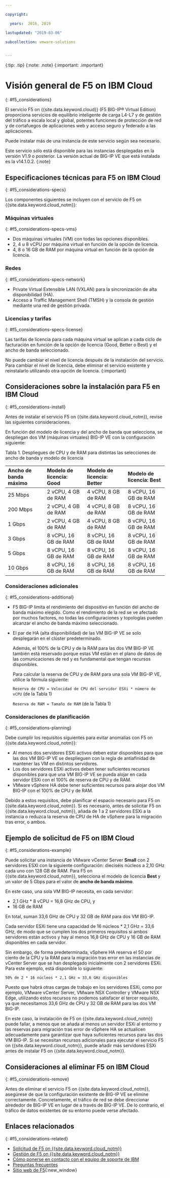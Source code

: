 ```yaml
---

copyright:

  years:  2016, 2019

lastupdated: "2019-03-06"

subcollection: vmware-solutions


---
```


{:tip: .tip}
{:note: .note}
{:important: .important}

# Visión general de F5 on IBM Cloud
{: #f5_considerations}

El servicio F5 on {{site.data.keyword.cloud}} (F5 BIG-IP® Virtual Edition) proporciona servicios de equilibrio inteligente de carga L4-L7 y de gestión del tráfico a escala local y global, potentes funciones de protección de red y de cortafuegos de aplicaciones web y acceso seguro y federado a las aplicaciones.

Puede instalar más de una instancia de este servicio según sea necesario.

Este servicio sólo está disponible para las instancias desplegadas en la versión V1.9 o posterior. La versión actual de BIG-IP VE que está instalada es la v14.1.0.2.
{:note}

## Especificaciones técnicas para F5 on IBM Cloud
{: #f5_considerations-specs}

Los componentes siguientes se incluyen con el servicio de F5 on {{site.data.keyword.cloud_notm}}:

### Máquinas virtuales
{: #f5_considerations-specs-vms}

* Dos máquinas virtuales (VM) con todas las opciones disponibles.
* 2, 4 u 8 vCPU por máquina virtual en función de la opción de licencia.
* 4, 8 o 16 GB de RAM por máquina virtual en función de la opción de licencia.

### Redes
{: #f5_considerations-specs-network}

* Private Virtual Extensible LAN (VXLAN) para la sincronización de alta disponibilidad (HA).
* Acceso a Traffic Management Shell (TMSH) y la consola de gestión mediante una red de gestión privada.

### Licencias y tarifas
{: #f5_considerations-specs-license}

Las tarifas de licencia para cada máquina virtual se aplican a cada ciclo de facturación en función de la opción de licencia (Good, Better o Best) y el ancho de banda seleccionado.

No puede cambiar el nivel de licencia después de la instalación del servicio. Para cambiar el nivel de licencia, debe eliminar el servicio existente y reinstalarlo utilizando otra opción de licencia.
{:important}

## Consideraciones sobre la instalación para F5 en IBM Cloud
{: #f5_considerations-install}

Antes de instalar el servicio F5 on {{site.data.keyword.cloud_notm}}, revise las siguientes consideraciones.

En función del modelo de licencia y del ancho de banda que selecciona, se despliegan dos VM (máquinas virtuales) BIG-IP VE con la configuración siguiente:

Tabla 1. Despliegues de CPU y de RAM para distintas las selecciones de ancho de banda y modelo de licencia

| Ancho de banda máximo | Modelo de licencia: Good | Modelo de licencia: Better | Modelo de licencia: Best |
|:------------------|:--------------------|:----------------------|:--------------------|
| 25 Mbps           | 2 vCPU, 4 GB de RAM    | 4 vCPU, 8 GB de RAM      | 8 vCPU, 16 GB de RAM   |
| 200 Mbps          | 2 vCPU, 4 GB de RAM    | 4 vCPU, 8 GB de RAM      | 8 vCPU, 16 GB de RAM   |
| 1 Gbps            | 2 vCPU, 4 GB de RAM    | 4 vCPU, 8 GB de RAM      | 8 vCPU, 16 GB de RAM   |
| 3 Gbps            | 8 vCPU, 16 GB de RAM   | 8 vCPU, 16 GB de RAM     | 8 vCPU, 16 GB de RAM   |
| 5 Gbps            | 8 vCPU, 16 GB de RAM   | 8 vCPU, 16 GB de RAM     | 8 vCPU, 16 GB de RAM   |
| 10 Gbps           | 8 vCPU, 16 GB de RAM   | 8 vCPU, 16 GB de RAM     | 8 vCPU, 16 GB de RAM   |

### Consideraciones adicionales
{: #f5_considerations-additional}

* F5 BIG-IP limita el rendimiento del dispositivo en función del ancho de banda máximo elegido. Como el rendimiento de la red se ve afectado por muchos factores, no todas las configuraciones y topologías pueden alcanzar el ancho de banda máximo seleccionado.
* El par de HA (alta disponibilidad) de las VM BIG-IP VE se solo desplegarán en el clúster predeterminado.

  Además, el 100% de la CPU y de la RAM para las dos VM BIG-IP VE también está reservado porque estas VM están en el plano de datos de las comunicaciones de red y es fundamental que tengan recursos disponibles.

  Para calcular la reserva de CPU y de RAM para una sola VM BIG-IP VE, utilice la fórmula siguiente:

  `Reserva de CPU = Velocidad de CPU del servidor ESXi * número de vCPU` (de la Tabla 1)

  `Reserva de RAM = Tamaño de RAM` (de la Tabla 1)

### Consideraciones de planificación
{: #f5_considerations-planning}

Debe cumplir los requisitos siguientes para evitar anomalías con F5 on {{site.data.keyword.cloud_notm}}:
* Al menos dos servidores ESXi activos deben estar disponibles para que las dos VM BIG-IP VE se desplieguen con la regla de antiafinidad de mantener las VM en distintos servidores.
* Los dos servidores ESXi activos deben tener suficientes recursos disponibles para que una VM BIG-IP VE se pueda alojar en cada servidor ESXi con el 100% de reserva de CPU y de RAM.
* VMware vSphere HA debe tener suficientes recursos para alojar dos VM BIG-IP con el 100% de CPU y de RAM.

Debido a estos requisitos, debe planificar el espacio necesario para F5 on {{site.data.keyword.cloud_notm}}. Si es necesario, antes de solicitar F5 on {{site.data.keyword.cloud_notm}}, añada de 1 a 2 servidores ESXi a la instancia o reduzca la reserva de CPU de HA de vSphere para la migración tras error, o ambos.

## Ejemplo de solicitud de F5 on IBM Cloud
{: #f5_considerations-example}

Puede solicitar una instancia de VMware vCenter Server **Small** con 2 servidores ESXI con la siguiente configuración: dieciséis núcleos a 2,10 GHz cada uno con 128 GB de RAM. Para F5 on {{site.data.keyword.cloud_notm}}, selecciona el modelo de licencia **Best** y un valor de 5 Gbps para el valor de **ancho de banda máximo**.

En este caso, una sola VM BIG-IP necesita, en cada servidor:
* 2,1 GHz * 8 vCPU = 16,8 GHz de CPU, y
* 16 GB de RAM

En total, suman 33,6 GHz de CPU y 32 GB de RAM para dos VM BIG-IP.

Cada servidor ESXi tiene una capacidad de 16 núcleos * 2,1 GHz = 33,6 GHz, de modo que se cumplen los dos primeros requisitos si ambos servidores están activos y hay al menos 16,8 GHz de CPU y 16 GB de RAM disponibles en cada servidor.

Sin embargo, de forma predeterminada, vSphere HA reserva el 50 por ciento de la CPU y la RAM para la migración tras error en las instancias de vCenter Server que se han desplegado inicialmente con 2 servidores ESXi. Para este ejemplo, está disponible lo siguiente:

`50% de 2 * 16 núcleos * 2,1 GHz = 33,6 GHz disponibles`

Puesto que habrá otras cargas de trabajo en los servidores ESXi, como por ejemplo, VMware vCenter Server, VMware NSX Controller y VMware NSX Edge, utilizando estos recursos no podemos satisfacer el tercer requisito, ya que necesitamos 33,6 GHz de CPU y 32 GB de RAM para las dos VM BIG-IP.

En este caso, la instalación de F5 on {{site.data.keyword.cloud_notm}} puede fallar, a menos que se añada al menos un servidor ESXi al entorno y las reservas para migración tras error de vSphere HA se actualicen adecuadamente para garantizar que haya suficientes recursos para las dos VM BIG-IP. Si se necesitan recursos adicionales para ejecutar el servicio F5 on {{site.data.keyword.cloud_notm}}, puede añadir más servidores ESXi antes de instalar F5 on {{site.data.keyword.cloud_notm}}.

## Consideraciones al eliminar F5 on IBM Cloud
{: #f5_considerations-remove}

Antes de eliminar el servicio F5 on {{site.data.keyword.cloud_notm}}, asegúrese de que la configuración existente de BIG-IP VE se elimine correctamente. Concretamente, el tráfico de red se debe direccionar alrededor de BIG-IP VE en lugar de a través de BIG-IP VE. De lo contrario, el tráfico de datos existentes de su entorno puede verse afectado.

## Enlaces relacionados
{: #f5_considerations-related}

* [Solicitud de F5 on {{site.data.keyword.cloud_notm}}](/docs/services/vmwaresolutions/services?topic=vmware-solutions-f5_ordering)
* [Gestión de F5 on {{site.data.keyword.cloud_notm}}](/docs/services/vmwaresolutions/services?topic=vmware-solutions-managing_f5)
* [Cómo ponerse en contacto con el equipo de soporte de IBM](/docs/services/vmwaresolutions/vmonic?topic=vmware-solutions-trbl_support)
* [Preguntas frecuentes](/docs/services/vmwaresolutions/vmonic?topic=vmware-solutions-faq)
* [Sitio web de F5](https://f5.com/){:new_window}
